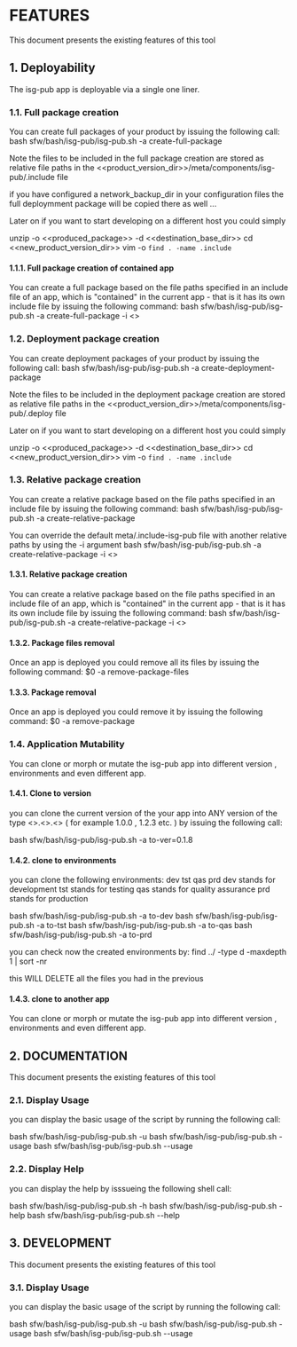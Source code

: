 #  FEATURES
This document presents the existing features of this tool

## 1. Deployability
The isg-pub app is deployable via a single one liner.

### 1.1. Full package creation
You can create full packages of your product by issuing the following call:
bash sfw/bash/isg-pub/isg-pub.sh -a create-full-package

Note the files to be included in the full package creation are stored as relative
file paths in the <<product_version_dir>>/meta/components/isg-pub/.include file


if you have configured a network_backup_dir in your configuration files
the full deploymment package will be copied there as well ...


Later on if you want to start developing on a different host you could simply

unzip -o <<produced_package>> -d <<destination_base_dir>>
cd <<new_product_version_dir>>
vim -o `find . -name .include`

#### 1.1.1. Full package creation of contained app
You can create a full package based on the file paths specified in an include file of an app, which is "contained" in the current app - that is it has its own include file by issuing the following command:
bash sfw/bash/isg-pub/isg-pub.sh -a create-full-package -i <<contained-app-include-file>>

### 1.2. Deployment package creation
You can create deployment packages of your product by issuing the following call:
bash sfw/bash/isg-pub/isg-pub.sh -a create-deployment-package

Note the files to be included in the deployment package creation are stored as relative
file paths in the <<product_version_dir>>/meta/components/isg-pub/.deploy file

Later on if you want to start developing on a different host you could simply

unzip -o <<produced_package>> -d <<destination_base_dir>>
cd <<new_product_version_dir>>
vim -o `find . -name .include`

### 1.3. Relative package creation
You can create a relative package based on the file paths specified in an include file by issuing the following command:
bash sfw/bash/isg-pub/isg-pub.sh -a create-relative-package

You can override the default meta/.include-isg-pub file with another relative paths by using the -i argument
bash sfw/bash/isg-pub/isg-pub.sh -a create-relative-package -i <<path-to-another-include-file>>

#### 1.3.1. Relative package creation
You can create a relative package based on the file paths specified in an include file of an app, which is "contained" in the current app - that is it has its own include file by issuing the following command:
bash sfw/bash/isg-pub/isg-pub.sh -a create-relative-package -i <<contained-app-include-file>>

#### 1.3.2. Package files removal 
Once an app is deployed you could remove all its files by issuing the following command:
$0 -a remove-package-files

#### 1.3.3. Package  removal 
Once an app is deployed you could remove it by issuing the following command:
$0 -a remove-package

### 1.4. Application Mutability
You can clone or morph or mutate the isg-pub app into different version , environments and even different app.

#### 1.4.1. Clone to version
you can clone the current version of the your app into ANY version of the type <<major>>.<<minor>>.<<revision>> ( for example  1.0.0 , 1.2.3 etc. ) by issuing the following call:


bash sfw/bash/isg-pub/isg-pub.sh -a to-ver=0.1.8

#### 1.4.2. clone to environments
you can clone the following environments: dev tst qas prd
dev stands for development
tst stands for testing
qas stands for quality assurance
prd stands for production



bash sfw/bash/isg-pub/isg-pub.sh -a to-dev
bash sfw/bash/isg-pub/isg-pub.sh -a to-tst
bash sfw/bash/isg-pub/isg-pub.sh -a to-qas
bash sfw/bash/isg-pub/isg-pub.sh -a to-prd


you can check now the created environments by:
find ../ -type d -maxdepth 1 | sort -nr

this WILL DELETE all the files you had in the previous

#### 1.4.3. clone to another app
You can clone or morph or mutate the isg-pub app into different version , environments and even different app.

## 2. DOCUMENTATION
This document presents the existing features of this tool

### 2.1. Display Usage
you can display the basic usage of the script by running the following call:

bash sfw/bash/isg-pub/isg-pub.sh -u
bash sfw/bash/isg-pub/isg-pub.sh -usage
bash sfw/bash/isg-pub/isg-pub.sh --usage

### 2.2. Display Help
you can display the help by isssueing the following shell call:

bash sfw/bash/isg-pub/isg-pub.sh -h
bash sfw/bash/isg-pub/isg-pub.sh -help
bash sfw/bash/isg-pub/isg-pub.sh --help

## 3. DEVELOPMENT
This document presents the existing features of this tool

### 3.1. Display Usage
you can display the basic usage of the script by running the following call:

bash sfw/bash/isg-pub/isg-pub.sh -u
bash sfw/bash/isg-pub/isg-pub.sh -usage
bash sfw/bash/isg-pub/isg-pub.sh --usage


